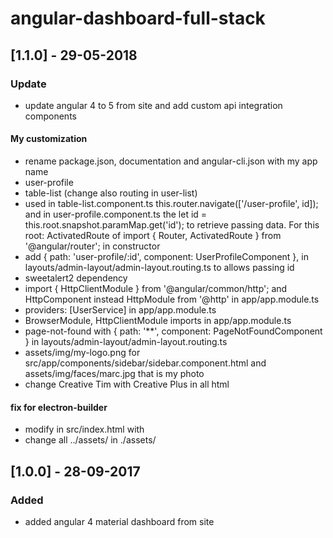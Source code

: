 # angular-dashboard-full-stack

## [1.1.0] - 29-05-2018
### Update
- update angular 4 to 5 from site and add custom api integration components

#### My customization
- rename package.json, documentation and angular-cli.json with my app name
- user-profile
- table-list (change also routing in user-list)
- used in table-list.component.ts this.router.navigate(['/user-profile', id]); and in user-profile.component.ts  the let id = this.root.snapshot.paramMap.get('id'); to retrieve passing data. For this root: ActivatedRoute of import { Router, ActivatedRoute } from '@angular/router'; in constructor
- add { path: 'user-profile/:id', component: UserProfileComponent }, in layouts/admin-layout/admin-layout.routing.ts to allows passing id
- sweetalert2 dependency
- import { HttpClientModule } from '@angular/common/http'; and HttpComponent instead HttpModule from '@http' in app/app.module.ts
- providers: [UserService] in app/app.module.ts
- BrowserModule, HttpClientModule imports in app/app.module.ts
- page-not-found with { path: '**',  component: PageNotFoundComponent } in layouts/admin-layout/admin-layout.routing.ts 
- assets/img/my-logo.png for src/app/components/sidebar/sidebar.component.html and assets/img/faces/marc.jpg that is my photo 
- change Creative Tim with Creative Plus in all html

#### fix for electron-builder
- modify in src/index.html with <base href='./'>
- change all ../assets/ in ./assets/


## [1.0.0] - 28-09-2017
### Added
- added angular 4 material dashboard from site
